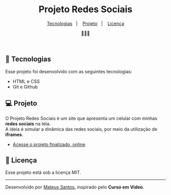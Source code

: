 <h1 align="center"> Projeto Redes Sociais </h1>

<p align="center">
  <a href="#-tecnologias">Tecnologias</a>&nbsp;&nbsp;&nbsp;|&nbsp;&nbsp;&nbsp;
  <a href="#-projeto">Projeto</a>&nbsp;&nbsp;&nbsp;|&nbsp;&nbsp;&nbsp;
  <a href="#memo-licença">Licença</a>
</p>

<p align="center">
  📱📱📱
</p>

<br>

## 🚀 Tecnologias

Esse projeto foi desenvolvido com as seguintes tecnologias:

- HTML e CSS
- Git e Github


## 💻 Projeto

O Projeto Redes Sociais é um site que apresenta um celular com minhas <strong>redes sociais</strong> na tela.<br>
A ideia é simular a dinâmica das redes sociais, por meio da utilização de <strong>iframes</strong>.

- [Acesse o projeto finalizado, online](https://mateusskv9.github.io/projeto-redes-sociais/)


## :memo: Licença

Esse projeto está sob a licença MIT.

---

Desenvolvido por [Mateus Santos](https://www.linkedin.com/feed/update/urn:li:activity:7216522338568196097/), inspirado pelo <strong>Curso em Video</strong>.
